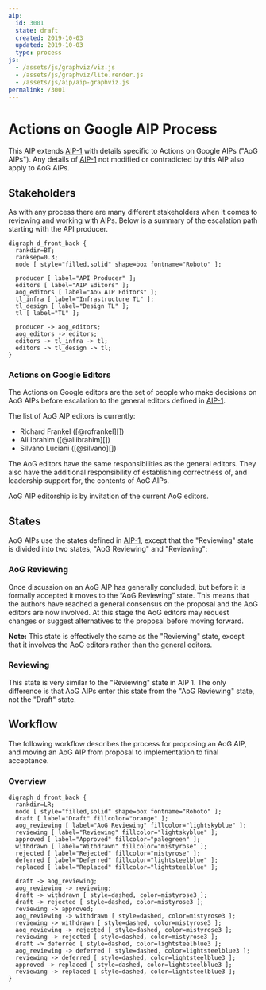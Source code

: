 ```yaml
---
aip:
  id: 3001
  state: draft
  created: 2019-10-03
  updated: 2019-10-03
  type: process
js:
  - /assets/js/graphviz/viz.js
  - /assets/js/graphviz/lite.render.js
  - /assets/js/aip/aip-graphviz.js
permalink: /3001
---
```


# Actions on Google AIP Process

This AIP extends [AIP-1][] with details specific to Actions on Google AIPs
("AoG AIPs"). Any details of [AIP-1][] not modified or contradicted by this AIP
also apply to AoG AIPs.

## Stakeholders

As with any process there are many different stakeholders when it comes to
reviewing and working with AIPs. Below is a summary of the escalation path
starting with the API producer.

```graphviz
digraph d_front_back {
  rankdir=BT;
  ranksep=0.3;
  node [ style="filled,solid" shape=box fontname="Roboto" ];

  producer [ label="API Producer" ];
  editors [ label="AIP Editors" ];
  aog_editors [ label="AoG AIP Editors" ];
  tl_infra [ label="Infrastructure TL" ];
  tl_design [ label="Design TL" ];
  tl [ label="TL" ];

  producer -> aog_editors;
  aog_editors -> editors;
  editors -> tl_infra -> tl;
  editors -> tl_design -> tl;
}
```

### Actions on Google Editors

The Actions on Google editors are the set of people who make decisions on AoG
AIPs before escalation to the general editors defined in [AIP-1][].

The list of AoG AIP editors is currently:

- Richard Frankel ([@rofrankel][])
- Ali Ibrahim ([@aliibrahim][])
- Silvano Luciani ([@silvano][])

The AoG editors have the same responsibilities as the general editors. They
also have the additional responsibility of establishing correctness of, and
leadership support for, the contents of AoG AIPs.

AoG AIP editorship is by invitation of the current AoG editors.

## States

AoG AIPs use the states defined in [AIP-1][], except that the "Reviewing" state
is divided into two states, "AoG Reviewing" and "Reviewing":

### AoG Reviewing

Once discussion on an AoG AIP has generally concluded, but before it is
formally accepted it moves to the “AoG Reviewing” state. This means that the
authors have reached a general consensus on the proposal and the AoG editors
are now involved. At this stage the AoG editors may request changes or suggest
alternatives to the proposal before moving forward.

**Note:** This state is effectively the same as the "Reviewing" state, except
that it involves the AoG editors rather than the general editors.

### Reviewing

This state is very similar to the "Reviewing" state in AIP 1. The only
difference is that AoG AIPs enter this state from the "AoG Reviewing" state,
not the "Draft" state.

## Workflow

The following workflow describes the process for proposing an AoG AIP, and
moving an AoG AIP from proposal to implementation to final acceptance.

### Overview

```graphviz
digraph d_front_back {
  rankdir=LR;
  node [ style="filled,solid" shape=box fontname="Roboto" ];
  draft [ label="Draft" fillcolor="orange" ];
  aog_reviewing [ label="AoG Reviewing" fillcolor="lightskyblue" ];
  reviewing [ label="Reviewing" fillcolor="lightskyblue" ];
  approved [ label="Approved" fillcolor="palegreen" ];
  withdrawn [ label="Withdrawn" fillcolor="mistyrose" ];
  rejected [ label="Rejected" fillcolor="mistyrose" ];
  deferred [ label="Deferred" fillcolor="lightsteelblue" ];
  replaced [ label="Replaced" fillcolor="lightsteelblue" ];

  draft -> aog_reviewing;
  aog_reviewing -> reviewing;
  draft -> withdrawn [ style=dashed, color=mistyrose3 ];
  draft -> rejected [ style=dashed, color=mistyrose3 ];
  reviewing -> approved;
  aog_reviewing -> withdrawn [ style=dashed, color=mistyrose3 ];
  reviewing -> withdrawn [ style=dashed, color=mistyrose3 ];
  aog_reviewing -> rejected [ style=dashed, color=mistyrose3 ];
  reviewing -> rejected [ style=dashed, color=mistyrose3 ];
  draft -> deferred [ style=dashed, color=lightsteelblue3 ];
  aog_reviewing -> deferred [ style=dashed, color=lightsteelblue3 ];
  reviewing -> deferred [ style=dashed, color=lightsteelblue3 ];
  approved -> replaced [ style=dashed, color=lightsteelblue3 ];
  reviewing -> replaced [ style=dashed, color=lightsteelblue3 ];
}
```

[aip-1]: ./0001.md
